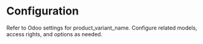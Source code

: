 # Configuration

Refer to Odoo settings for product_variant_name. Configure related models, access rights, and options as needed.
